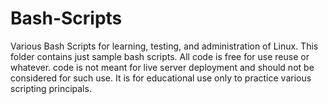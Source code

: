 # Bash-Scripts
Various Bash Scripts for learning, testing, and administration of Linux.
This folder contains just sample bash scripts.  All code is free for use reuse or whatever.
code is not meant for live server deployment and should not be considered for such use.  It is for
educational use only to practice various scripting principals.

